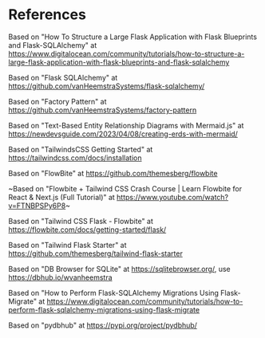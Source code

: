 # References

Based on "How To Structure a Large Flask Application with Flask Blueprints and Flask-SQLAlchemy" at https://www.digitalocean.com/community/tutorials/how-to-structure-a-large-flask-application-with-flask-blueprints-and-flask-sqlalchemy

Based on "Flask SQLAlchemy" at https://github.com/vanHeemstraSystems/flask-sqlalchemy/

Based on "Factory Pattern" at https://github.com/vanHeemstraSystems/factory-pattern

Based on "Text-Based Entity Relationship Diagrams with Mermaid.js" at https://newdevsguide.com/2023/04/08/creating-erds-with-mermaid/

Based on "TailwindsCSS Getting Started" at https://tailwindcss.com/docs/installation

Based on "FlowBite" at https://github.com/themesberg/flowbite

~Based on "Flowbite + Tailwind CSS Crash Course | Learn Flowbite for React & Next.js (Full Tutorial)" at https://www.youtube.com/watch?v=FTNBPSPy6P8~

Based on "Tailwind CSS Flask - Flowbite" at https://flowbite.com/docs/getting-started/flask/

Based on "Tailwind Flask Starter" at https://github.com/themesberg/tailwind-flask-starter

Based on "DB Browser for SQLite" at https://sqlitebrowser.org/, use https://dbhub.io/wvanheemstra

Based on "How to Perform Flask-SQLAlchemy Migrations Using Flask-Migrate" at https://www.digitalocean.com/community/tutorials/how-to-perform-flask-sqlalchemy-migrations-using-flask-migrate

Based on "pydbhub" at https://pypi.org/project/pydbhub/

